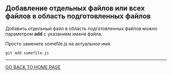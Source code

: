 ## Добавление отдельных файлов или всех файлов в область подготовленных файлов

Добавить отдельный файл в область подготовленных файлов можно параметром **add** с указанием имени файла. 

Просто замените somefile.js на актуальное имя.

```bash=
git add somefile.js
```
---
[GO BACK TO HOME PAGE](readme.md)